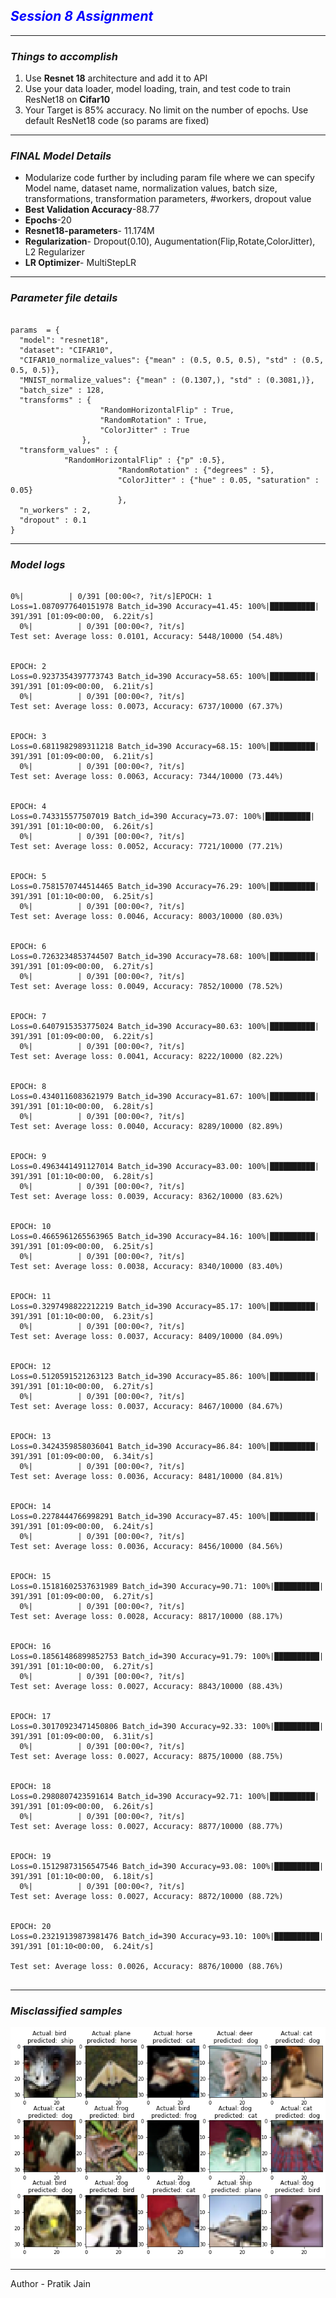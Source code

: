 <h2><i><b><font color='blue'>Session 8 Assignment</font></B></i></h2>
<hr>
<h3><i>Things to accomplish</i></h3>
<ol>
  <li>Use <b>Resnet 18</b> architecture and add it to API</li>
  <li>Use your data loader, model loading, train, and test code to train ResNet18 on <B>Cifar10</B></li>
  <li>Your Target is 85% accuracy. No limit on the number of epochs. Use default ResNet18 code (so params are fixed)</li>
</ol>
<hr>
<h3><i> FINAL Model Details</i></h3>
<ul>
  <li>Modularize code further by including param file where we can specify Model name, dataset name, normalization values, batch size, transformations, transformation parameters, #workers, dropout value</li>
  <li><B>Best Validation Accuracy</b>-88.77</li>
  <li><b>Epochs</b>-20</li>
  <li><b>Resnet18-parameters</b>- 11.174M</li>
  <li><b>Regularization</b>- Dropout(0.10), Augumentation(Flip,Rotate,ColorJitter), L2 Regularizer </li>
  <li><b>LR Optimizer</b>- MultiStepLR</li>
</ul>
<hr>
<h3><i>Parameter file details</i></h3>

```

params  = {
  "model": "resnet18",
  "dataset": "CIFAR10",
  "CIFAR10_normalize_values": {"mean" : (0.5, 0.5, 0.5), "std" : (0.5, 0.5, 0.5)},
  "MNIST_normalize_values": {"mean" : (0.1307,), "std" : (0.3081,)},
  "batch_size" : 128,
  "transforms" : {
					"RandomHorizontalFlip" : True, 
					"RandomRotation" : True,
					"ColorJitter" : True
				},
  "transform_values" : {
            "RandomHorizontalFlip" : {"p" :0.5},
						"RandomRotation" : {"degrees" : 5},
						"ColorJitter" : {"hue" : 0.05, "saturation" : 0.05}
						},
  "n_workers" : 2,
  "dropout" : 0.1
}

```

<hr>
<h3><i>Model logs</i></h3>

```

0%|          | 0/391 [00:00<?, ?it/s]EPOCH: 1
Loss=1.0870977640151978 Batch_id=390 Accuracy=41.45: 100%|██████████| 391/391 [01:09<00:00,  6.22it/s]
  0%|          | 0/391 [00:00<?, ?it/s]
Test set: Average loss: 0.0101, Accuracy: 5448/10000 (54.48%)


EPOCH: 2
Loss=0.9237354397773743 Batch_id=390 Accuracy=58.65: 100%|██████████| 391/391 [01:09<00:00,  6.21it/s]
  0%|          | 0/391 [00:00<?, ?it/s]
Test set: Average loss: 0.0073, Accuracy: 6737/10000 (67.37%)


EPOCH: 3
Loss=0.6811982989311218 Batch_id=390 Accuracy=68.15: 100%|██████████| 391/391 [01:09<00:00,  6.21it/s]
  0%|          | 0/391 [00:00<?, ?it/s]
Test set: Average loss: 0.0063, Accuracy: 7344/10000 (73.44%)


EPOCH: 4
Loss=0.743315577507019 Batch_id=390 Accuracy=73.07: 100%|██████████| 391/391 [01:10<00:00,  6.26it/s]
  0%|          | 0/391 [00:00<?, ?it/s]
Test set: Average loss: 0.0052, Accuracy: 7721/10000 (77.21%)


EPOCH: 5
Loss=0.7581570744514465 Batch_id=390 Accuracy=76.29: 100%|██████████| 391/391 [01:10<00:00,  6.25it/s]
  0%|          | 0/391 [00:00<?, ?it/s]
Test set: Average loss: 0.0046, Accuracy: 8003/10000 (80.03%)


EPOCH: 6
Loss=0.7263234853744507 Batch_id=390 Accuracy=78.68: 100%|██████████| 391/391 [01:09<00:00,  6.27it/s]
  0%|          | 0/391 [00:00<?, ?it/s]
Test set: Average loss: 0.0049, Accuracy: 7852/10000 (78.52%)


EPOCH: 7
Loss=0.6407915353775024 Batch_id=390 Accuracy=80.63: 100%|██████████| 391/391 [01:09<00:00,  6.22it/s]
  0%|          | 0/391 [00:00<?, ?it/s]
Test set: Average loss: 0.0041, Accuracy: 8222/10000 (82.22%)


EPOCH: 8
Loss=0.4340116083621979 Batch_id=390 Accuracy=81.67: 100%|██████████| 391/391 [01:10<00:00,  6.28it/s]
  0%|          | 0/391 [00:00<?, ?it/s]
Test set: Average loss: 0.0040, Accuracy: 8289/10000 (82.89%)


EPOCH: 9
Loss=0.4963441491127014 Batch_id=390 Accuracy=83.00: 100%|██████████| 391/391 [01:10<00:00,  6.28it/s]
  0%|          | 0/391 [00:00<?, ?it/s]
Test set: Average loss: 0.0039, Accuracy: 8362/10000 (83.62%)


EPOCH: 10
Loss=0.4665961265563965 Batch_id=390 Accuracy=84.16: 100%|██████████| 391/391 [01:09<00:00,  6.25it/s]
  0%|          | 0/391 [00:00<?, ?it/s]
Test set: Average loss: 0.0038, Accuracy: 8340/10000 (83.40%)


EPOCH: 11
Loss=0.3297498822212219 Batch_id=390 Accuracy=85.17: 100%|██████████| 391/391 [01:10<00:00,  6.23it/s]
  0%|          | 0/391 [00:00<?, ?it/s]
Test set: Average loss: 0.0037, Accuracy: 8409/10000 (84.09%)


EPOCH: 12
Loss=0.5120591521263123 Batch_id=390 Accuracy=85.86: 100%|██████████| 391/391 [01:10<00:00,  6.27it/s]
  0%|          | 0/391 [00:00<?, ?it/s]
Test set: Average loss: 0.0037, Accuracy: 8467/10000 (84.67%)


EPOCH: 13
Loss=0.3424359858036041 Batch_id=390 Accuracy=86.84: 100%|██████████| 391/391 [01:09<00:00,  6.34it/s]
  0%|          | 0/391 [00:00<?, ?it/s]
Test set: Average loss: 0.0036, Accuracy: 8481/10000 (84.81%)


EPOCH: 14
Loss=0.2278444766998291 Batch_id=390 Accuracy=87.45: 100%|██████████| 391/391 [01:09<00:00,  6.24it/s]
  0%|          | 0/391 [00:00<?, ?it/s]
Test set: Average loss: 0.0036, Accuracy: 8456/10000 (84.56%)


EPOCH: 15
Loss=0.15181602537631989 Batch_id=390 Accuracy=90.71: 100%|██████████| 391/391 [01:09<00:00,  6.27it/s]
  0%|          | 0/391 [00:00<?, ?it/s]
Test set: Average loss: 0.0028, Accuracy: 8817/10000 (88.17%)


EPOCH: 16
Loss=0.18561486899852753 Batch_id=390 Accuracy=91.79: 100%|██████████| 391/391 [01:10<00:00,  6.27it/s]
  0%|          | 0/391 [00:00<?, ?it/s]
Test set: Average loss: 0.0027, Accuracy: 8843/10000 (88.43%)


EPOCH: 17
Loss=0.30170923471450806 Batch_id=390 Accuracy=92.33: 100%|██████████| 391/391 [01:09<00:00,  6.31it/s]
  0%|          | 0/391 [00:00<?, ?it/s]
Test set: Average loss: 0.0027, Accuracy: 8875/10000 (88.75%)


EPOCH: 18
Loss=0.2980807423591614 Batch_id=390 Accuracy=92.71: 100%|██████████| 391/391 [01:09<00:00,  6.26it/s]
  0%|          | 0/391 [00:00<?, ?it/s]
Test set: Average loss: 0.0027, Accuracy: 8877/10000 (88.77%)


EPOCH: 19
Loss=0.15129873156547546 Batch_id=390 Accuracy=93.08: 100%|██████████| 391/391 [01:10<00:00,  6.18it/s]
  0%|          | 0/391 [00:00<?, ?it/s]
Test set: Average loss: 0.0027, Accuracy: 8872/10000 (88.72%)


EPOCH: 20
Loss=0.23219139873981476 Batch_id=390 Accuracy=93.10: 100%|██████████| 391/391 [01:10<00:00,  6.24it/s]

Test set: Average loss: 0.0026, Accuracy: 8876/10000 (88.76%)


```
<hr>
<h3><i>Misclassified samples</i></h3>

![Image](https://github.com/pratikiiitb2013/EVA4/blob/master/Session8/EVA4S8_misclassified.png)

<hr>
Author - Pratik Jain
